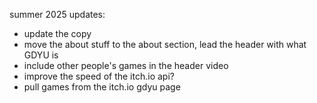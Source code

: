 summer 2025 updates:

- update the copy
- move the about stuff to the about section, lead the header with what GDYU is
- include other people's games in the header video
- improve the speed of the itch.io api?
- pull games from the itch.io gdyu page


